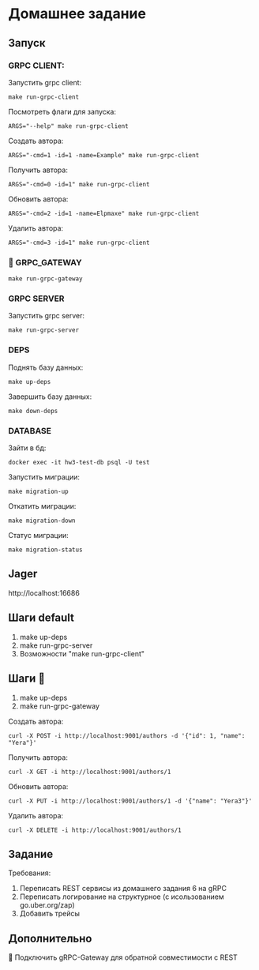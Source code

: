# Домашнее задание

## Запуск

### GRPC CLIENT:

Запустить grpc client:

``make run-grpc-client``

Посмотреть флаги для запуска:

``ARGS="--help" make run-grpc-client``

Создать автора:

``ARGS="-cmd=1 -id=1 -name=Example" make run-grpc-client``

Получить автора:

``ARGS="-cmd=0 -id=1" make run-grpc-client``

Обновить автора:

``ARGS="-cmd=2 -id=1 -name=Elpmaxe" make run-grpc-client``

Удалить автора:

``ARGS="-cmd=3 -id=1" make run-grpc-client``

### :gem: GRPC_GATEWAY

``make run-grpc-gateway``

### GRPC SERVER

Запустить grpc server:

``make run-grpc-server``


### DEPS

Поднять базу данных:

``make up-deps``

Завершить базу данных:

``make down-deps``

### DATABASE

Зайти в бд:

``docker exec -it hw3-test-db psql -U test``

Запустить миграции:

``make migration-up``

Откатить миграции:

``make migration-down``

Статус миграции:

``make migration-status``

## Jager

http://localhost:16686

## Шаги default

1. make up-deps
2. make run-grpc-server
3. Возможности "make run-grpc-client"

## Шаги :gem:

1. make up-deps
2. make run-grpc-gateway

Создать автора:

``curl -X POST -i http://localhost:9001/authors -d '{"id": 1, "name": "Yera"}'``

Получить автора:

``curl -X GET -i http://localhost:9001/authors/1``

Обновить автора:

``curl -X PUT -i http://localhost:9001/authors/1 -d '{"name": "Yera3"}'``

Удалить автора:

``curl -X DELETE -i http://localhost:9001/authors/1``


## Задание

Требования:
1) Переписать REST сервисы из домашнего задания 6 на gRPC 
2) Переписать логирование на структурное (с исользованием go.uber.org/zap)
3) Добавить трейсы

## Дополнительно
💎 Подключить gRPC-Gateway для обратной совместимости с REST


